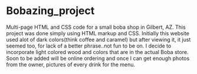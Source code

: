 # Bobazing_project
Multi-page HTML and CSS code for a small boba shop in Gilbert, AZ. 
This project was done simply using HTML markup and CSS. Initially this website used alot of dark colors(think coffee and caramel) but after viewing it, it just seemed too, for lack of a better phrase..not fun to be on. I decide to incorporate light colored wood and colors that are in the actual Boba store. Soon to be added will be online ordering and once I can get enough photos from the owner, pictures of every drink for the menu.
